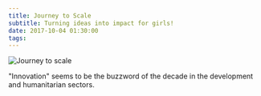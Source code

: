 ```yaml
---
title: Journey to Scale
subtitle: Turning ideas into impact for girls!
date: 2017-10-04 01:30:00
tags:
---
```

![Journey to scale](/img/2017-10-23-journey-to-scale.png)

"Innovation" seems to be the buzzword of the decade in the development and humanitarian sectors. 